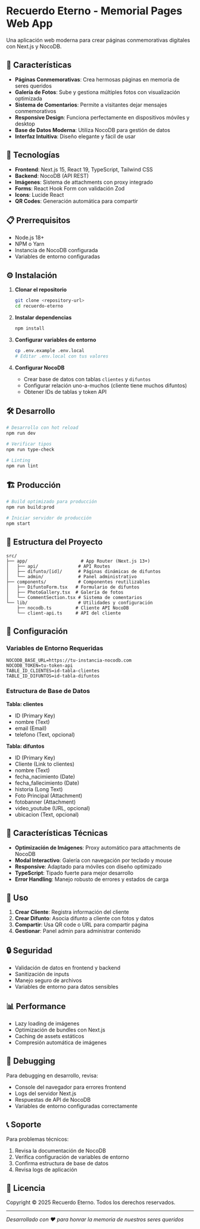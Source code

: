 # Recuerdo Eterno - Memorial Pages Web App

Una aplicación web moderna para crear páginas conmemorativas digitales con Next.js y NocoDB.

## 🌟 Características

- **Páginas Conmemorativas**: Crea hermosas páginas en memoria de seres queridos
- **Galería de Fotos**: Sube y gestiona múltiples fotos con visualización optimizada
- **Sistema de Comentarios**: Permite a visitantes dejar mensajes conmemorativos
- **Responsive Design**: Funciona perfectamente en dispositivos móviles y desktop
- **Base de Datos Moderna**: Utiliza NocoDB para gestión de datos
- **Interfaz Intuitiva**: Diseño elegante y fácil de usar

## 🚀 Tecnologías

- **Frontend**: Next.js 15, React 19, TypeScript, Tailwind CSS
- **Backend**: NocoDB (API REST)
- **Imágenes**: Sistema de attachments con proxy integrado
- **Forms**: React Hook Form con validación Zod
- **Icons**: Lucide React
- **QR Codes**: Generación automática para compartir

## 📋 Prerrequisitos

- Node.js 18+ 
- NPM o Yarn
- Instancia de NocoDB configurada
- Variables de entorno configuradas

## ⚙️ Instalación

1. **Clonar el repositorio**
   ```bash
   git clone <repository-url>
   cd recuerdo-eterno
   ```

2. **Instalar dependencias**
   ```bash
   npm install
   ```

3. **Configurar variables de entorno**
   ```bash
   cp .env.example .env.local
   # Editar .env.local con tus valores
   ```

4. **Configurar NocoDB**
   - Crear base de datos con tablas `clientes` y `difuntos`
   - Configurar relación uno-a-muchos (cliente tiene muchos difuntos)
   - Obtener IDs de tablas y token API

## 🛠️ Desarrollo

```bash
# Desarrollo con hot reload
npm run dev

# Verificar tipos
npm run type-check

# Linting
npm run lint
```

## 🏗️ Producción

```bash
# Build optimizado para producción
npm run build:prod

# Iniciar servidor de producción
npm start
```

## 📁 Estructura del Proyecto

```
src/
├── app/                    # App Router (Next.js 13+)
│   ├── api/               # API Routes
│   ├── difunto/[id]/      # Páginas dinámicas de difuntos
│   └── admin/             # Panel administrativo
├── components/            # Componentes reutilizables
│   ├── DifuntoForm.tsx   # Formulario de difuntos
│   ├── PhotoGallery.tsx  # Galería de fotos
│   └── CommentSection.tsx # Sistema de comentarios
└── lib/                   # Utilidades y configuración
    ├── nocodb.ts         # Cliente API NocoDB
    └── client-api.ts     # API del cliente
```

## 🔧 Configuración

### Variables de Entorno Requeridas

```env
NOCODB_BASE_URL=https://tu-instancia-nocodb.com
NOCODB_TOKEN=tu-token-api
TABLE_ID_CLIENTES=id-tabla-clientes
TABLE_ID_DIFUNTOS=id-tabla-difuntos
```

### Estructura de Base de Datos

**Tabla: clientes**
- ID (Primary Key)
- nombre (Text)
- email (Email)
- telefono (Text, opcional)

**Tabla: difuntos**
- ID (Primary Key)
- Cliente (Link to clientes)
- nombre (Text)
- fecha_nacimiento (Date)
- fecha_fallecimiento (Date)
- historia (Long Text)
- Foto Principal (Attachment)
- fotobanner (Attachment)
- video_youtube (URL, opcional)
- ubicacion (Text, opcional)

## 🎨 Características Técnicas

- **Optimización de Imágenes**: Proxy automático para attachments de NocoDB
- **Modal Interactivo**: Galería con navegación por teclado y mouse
- **Responsive**: Adaptado para móviles con diseño optimizado
- **TypeScript**: Tipado fuerte para mejor desarrollo
- **Error Handling**: Manejo robusto de errores y estados de carga

## 📱 Uso

1. **Crear Cliente**: Registra información del cliente
2. **Crear Difunto**: Asocia difunto a cliente con fotos y datos
3. **Compartir**: Usa QR code o URL para compartir página
4. **Gestionar**: Panel admin para administrar contenido

## 🔒 Seguridad

- Validación de datos en frontend y backend
- Sanitización de inputs
- Manejo seguro de archivos
- Variables de entorno para datos sensibles

## 📊 Performance

- Lazy loading de imágenes
- Optimización de bundles con Next.js
- Caching de assets estáticos
- Compresión automática de imágenes

## 🐛 Debugging

Para debugging en desarrollo, revisa:
- Console del navegador para errores frontend
- Logs del servidor Next.js
- Respuestas de API de NocoDB
- Variables de entorno configuradas correctamente

## 📞 Soporte

Para problemas técnicos:
1. Revisa la documentación de NocoDB
2. Verifica configuración de variables de entorno
3. Confirma estructura de base de datos
4. Revisa logs de aplicación

## 📄 Licencia

Copyright © 2025 Recuerdo Eterno. Todos los derechos reservados.

---

*Desarrollado con ❤️ para honrar la memoria de nuestros seres queridos*

